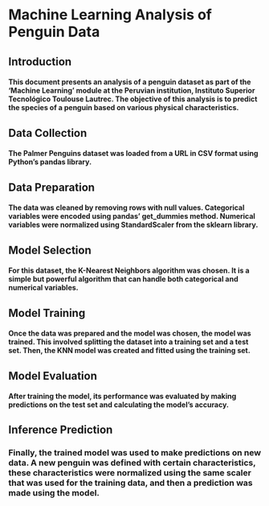 # Machine Learning Analysis of Penguin Data
## Introduction
#### This document presents an analysis of a penguin dataset as part of the ‘Machine Learning’ module at the Peruvian institution, Instituto Superior Tecnológico Toulouse Lautrec. The objective of this analysis is to predict the species of a penguin based on various physical characteristics.

## Data Collection
#### The Palmer Penguins dataset was loaded from a URL in CSV format using Python’s pandas library.

## Data Preparation
#### The data was cleaned by removing rows with null values. Categorical variables were encoded using pandas’ get_dummies method. Numerical variables were normalized using StandardScaler from the sklearn library.

## Model Selection
#### For this dataset, the K-Nearest Neighbors algorithm was chosen. It is a simple but powerful algorithm that can handle both categorical and numerical variables.

## Model Training
#### Once the data was prepared and the model was chosen, the model was trained. This involved splitting the dataset into a training set and a test set. Then, the KNN model was created and fitted using the training set.

## Model Evaluation
#### After training the model, its performance was evaluated by making predictions on the test set and calculating the model’s accuracy.

## Inference Prediction
### Finally, the trained model was used to make predictions on new data. A new penguin was defined with certain characteristics, these characteristics were normalized using the same scaler that was used for the training data, and then a prediction was made using the model.
